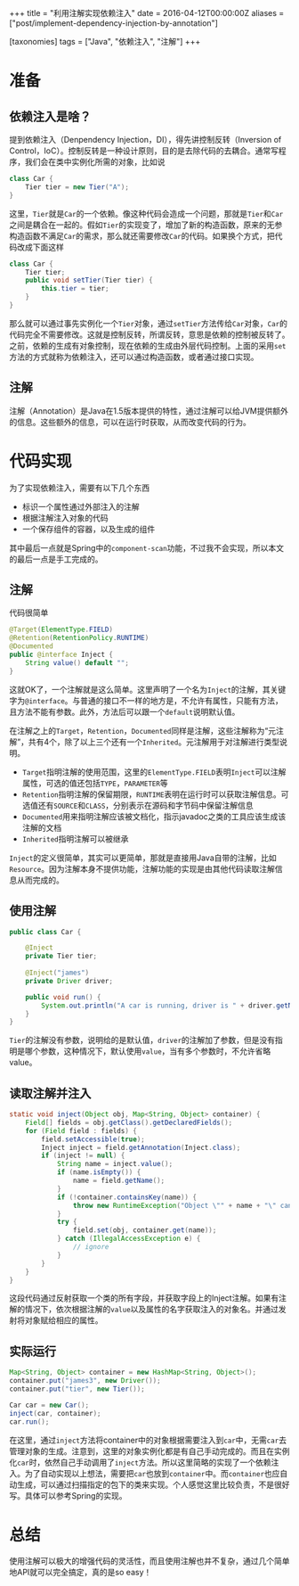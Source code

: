 +++
title = "利用注解实现依赖注入"
date = 2016-04-12T00:00:00Z
aliases = ["post/implement-dependency-injection-by-annotation"]

[taxonomies]
tags = ["Java", "依赖注入", "注解"]
+++

# 准备

## 依赖注入是啥？

提到依赖注入（Denpendency Injection，DI），得先讲控制反转（Inversion of Control，IoC）。控制反转是一种设计原则，目的是去除代码的去耦合。通常写程序，我们会在类中实例化所需的对象，比如说

```java
class Car {
    Tier tier = new Tier("A");
}
```

这里，`Tier`就是`Car`的一个依赖。像这种代码会造成一个问题，那就是`Tier`和`Car`之间是耦合在一起的。假如`Tier`的实现变了，增加了新的构造函数，原来的无参构造函数不满足`Car`的需求，那么就还需要修改`Car`的代码。如果换个方式，把代码改成下面这样

```java
class Car {
    Tier tier;
    public void setTier(Tier tier) {
        this.tier = tier;
    }
}
```

那么就可以通过事先实例化一个`Tier`对象，通过`setTier`方法传给`Car`对象，`Car`的代码完全不需要修改。这就是控制反转，所谓反转，意思是依赖的控制被反转了。之前，依赖的生成有对象控制，现在依赖的生成由外层代码控制。上面的采用`set`方法的方式就称为依赖注入，还可以通过构造函数，或者通过接口实现。

## 注解

注解（Annotation）是Java在1.5版本提供的特性，通过注解可以给JVM提供额外的信息。这些额外的信息，可以在运行时获取，从而改变代码的行为。

# 代码实现

为了实现依赖注入，需要有以下几个东西

* 标识一个属性通过外部注入的注解
* 根据注解注入对象的代码
* 一个保存组件的容器，以及生成的组件

其中最后一点就是Spring中的`component-scan`功能，不过我不会实现，所以本文的最后一点是手工完成的。

## 注解

代码很简单

```java
@Target(ElementType.FIELD)
@Retention(RetentionPolicy.RUNTIME)
@Documented
public @interface Inject {
    String value() default "";
}
```

这就OK了，一个注解就是这么简单。这里声明了一个名为`Inject`的注解，其关键字为`@interface`。与普通的接口不一样的地方是，不允许有属性，只能有方法，且方法不能有参数。此外，方法后可以跟一个`default`说明默认值。

在注解之上的`Target`，`Retention`，`Documented`同样是注解，这些注解称为“元注解”，共有4个，除了以上三个还有一个`Inherited`。元注解用于对注解进行类型说明。

* `Target`指明注解的使用范围，这里的`ElementType.FIELD`表明`Inject`可以注解属性，可选的值还包括`TYPE`，`PARAMETER`等
* `Retention`指明注解的保留期限，`RUNTIME`表明在运行时可以获取注解信息。可选值还有`SOURCE`和`CLASS`，分别表示在源码和字节码中保留注解信息
* `Documented`用来指明注解应该被文档化，指示javadoc之类的工具应该生成该注解的文档
* `Inherited`指明注解可以被继承

`Inject`的定义很简单，其实可以更简单，那就是直接用Java自带的注解，比如`Resource`。因为注解本身不提供功能，注解功能的实现是由其他代码读取注解信息从而完成的。

## 使用注解

```java
public class Car {

    @Inject
    private Tier tier;
    
    @Inject("james")
    private Driver driver;

    public void run() {
        System.out.println("A car is running, driver is " + driver.getName() + ", and its tier's brand is " + tier.getName());
    }
}
```

`Tier`的注解没有参数，说明给的是默认值，`driver`的注解加了参数，但是没有指明是哪个参数，这种情况下，默认使用`value`，当有多个参数时，不允许省略value。

## 读取注解并注入

```java
static void inject(Object obj, Map<String, Object> container) {
    Field[] fields = obj.getClass().getDeclaredFields();
    for (Field field : fields) {
        field.setAccessible(true);
        Inject inject = field.getAnnotation(Inject.class);
        if (inject != null) {
            String name = inject.value();
            if (name.isEmpty()) {
                name = field.getName();
            }
            if (!container.containsKey(name)) {
                throw new RuntimeException("Object \"" + name + "\" cannot be found in container.");
            }
            try {
                field.set(obj, container.get(name));
            } catch (IllegalAccessException e) {
                // ignore
            }
        }
    }
}
```

这段代码通过反射获取一个类的所有字段，并获取字段上的Inject注解。如果有注解的情况下，依次根据注解的`value`以及属性的名字获取注入的对象名。并通过发射将对象赋给相应的属性。

## 实际运行

```java
Map<String, Object> container = new HashMap<String, Object>();
container.put("james3", new Driver());
container.put("tier", new Tier());

Car car = new Car();
inject(car, container);
car.run();
```

在这里，通过`inject`方法将container中的对象根据需要注入到`car`中，无需`car`去管理对象的生成。注意到，这里的对象实例化都是有自己手动完成的。而且在实例化`car`时，依然自己手动调用了`inject`方法。所以这里简略的实现了一个依赖注入。为了自动实现以上想法，需要把`car`也放到`container`中。而`container`也应自动生成，可以通过扫描指定的包下的类来实现。个人感觉这里比较负责，不是很好写。具体可以参考Spring的实现。

# 总结
使用注解可以极大的增强代码的灵活性，而且使用注解也并不复杂，通过几个简单地API就可以完全搞定，真的是so easy！